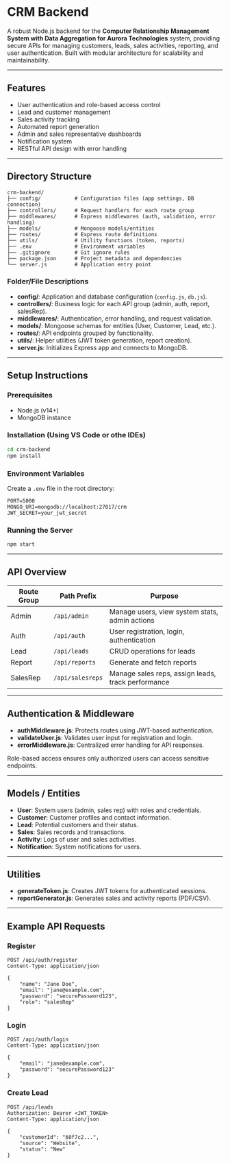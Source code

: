 # CRM Backend

A robust Node.js backend for the **Computer Relationship Management System with Data Aggregation for Aurora Technologies** system, providing secure APIs for managing customers, leads, sales activities, reporting, and user authentication. Built with modular architecture for scalability and maintainability.

---

## Features

- User authentication and role-based access control
- Lead and customer management
- Sales activity tracking
- Automated report generation
- Admin and sales representative dashboards
- Notification system
- RESTful API design with error handling

---

## Directory Structure

```
crm-backend/
├── config/           # Configuration files (app settings, DB connection)
├── controllers/      # Request handlers for each route group
├── middlewares/      # Express middlewares (auth, validation, error handling)
├── models/           # Mongoose models/entities
├── routes/           # Express route definitions
├── utils/            # Utility functions (token, reports)
├── .env              # Environment variables
├── .gitignore        # Git ignore rules
├── package.json      # Project metadata and dependencies
└── server.js         # Application entry point
```

### Folder/File Descriptions

- **config/**: Application and database configuration (`config.js`, `db.js`).
- **controllers/**: Business logic for each API group (admin, auth, report, salesRep).
- **middlewares/**: Authentication, error handling, and request validation.
- **models/**: Mongoose schemas for entities (User, Customer, Lead, etc.).
- **routes/**: API endpoints grouped by functionality.
- **utils/**: Helper utilities (JWT token generation, report creation).
- **server.js**: Initializes Express app and connects to MongoDB.

---

## Setup Instructions

### Prerequisites

- Node.js (v14+)
- MongoDB instance

### Installation (Using VS Code or othe IDEs)


```bash
cd crm-backend
npm install
```

### Environment Variables

Create a `.env` file in the root directory:

```
PORT=5000
MONGO_URI=mongodb://localhost:27017/crm
JWT_SECRET=your_jwt_secret
```

### Running the Server

```bash
npm start
```

---

## API Overview

| Route Group   | Path Prefix      | Purpose                                               |
|---------------|------------------|-------------------------------------------------------|
| Admin         | `/api/admin`     | Manage users, view system stats, admin actions        |
| Auth          | `/api/auth`      | User registration, login, authentication              |
| Lead          | `/api/leads`     | CRUD operations for leads                             |
| Report        | `/api/reports`   | Generate and fetch reports                            |
| SalesRep      | `/api/salesreps` | Manage sales reps, assign leads, track performance    |

---

## Authentication & Middleware

- **authMiddleware.js**: Protects routes using JWT-based authentication.
- **validateUser.js**: Validates user input for registration and login.
- **errorMiddleware.js**: Centralized error handling for API responses.

Role-based access ensures only authorized users can access sensitive endpoints.

---

## Models / Entities

- **User**: System users (admin, sales rep) with roles and credentials.
- **Customer**: Customer profiles and contact information.
- **Lead**: Potential customers and their status.
- **Sales**: Sales records and transactions.
- **Activity**: Logs of user and sales activities.
- **Notification**: System notifications for users.

---

## Utilities

- **generateToken.js**: Creates JWT tokens for authenticated sessions.
- **reportGenerator.js**: Generates sales and activity reports (PDF/CSV).

---

## Example API Requests

### Register

```http
POST /api/auth/register
Content-Type: application/json

{
    "name": "Jane Doe",
    "email": "jane@example.com",
    "password": "securePassword123",
    "role": "salesRep"
}
```

### Login

```http
POST /api/auth/login
Content-Type: application/json

{
    "email": "jane@example.com",
    "password": "securePassword123"
}
```

### Create Lead

```http
POST /api/leads
Authorization: Bearer <JWT_TOKEN>
Content-Type: application/json

{
    "customerId": "60f7c2...",
    "source": "Website",
    "status": "New"
}
```